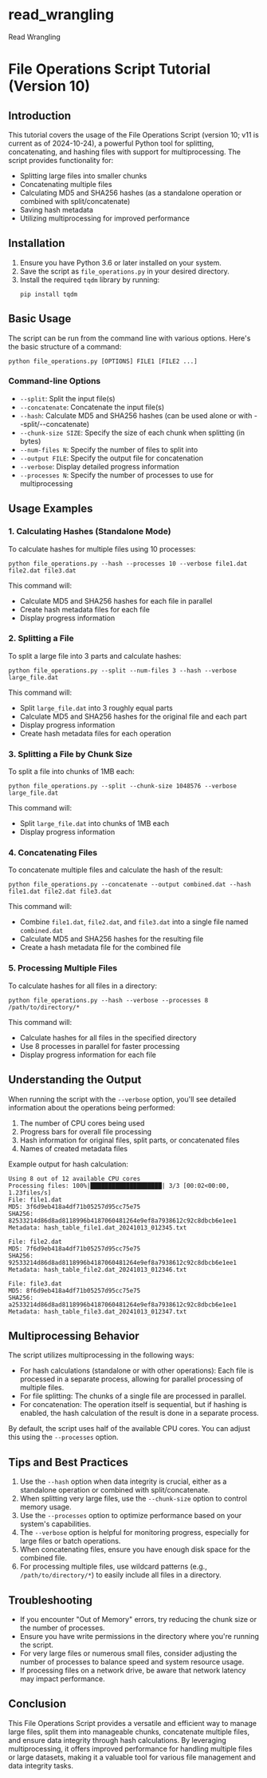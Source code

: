 # read_wrangling
Read Wrangling

# File Operations Script Tutorial (Version 10)

## Introduction

This tutorial covers the usage of the File Operations Script (version 10; v11 is current as of 2024-10-24), a powerful Python tool for splitting, concatenating, and hashing files with support for multiprocessing. The script provides functionality for:

- Splitting large files into smaller chunks
- Concatenating multiple files
- Calculating MD5 and SHA256 hashes (as a standalone operation or combined with split/concatenate)
- Saving hash metadata
- Utilizing multiprocessing for improved performance

## Installation

1. Ensure you have Python 3.6 or later installed on your system.
2. Save the script as `file_operations.py` in your desired directory.
3. Install the required `tqdm` library by running:
   ```
   pip install tqdm
   ```

## Basic Usage

The script can be run from the command line with various options. Here's the basic structure of a command:

```
python file_operations.py [OPTIONS] FILE1 [FILE2 ...]
```

### Command-line Options

- `--split`: Split the input file(s)
- `--concatenate`: Concatenate the input file(s)
- `--hash`: Calculate MD5 and SHA256 hashes (can be used alone or with --split/--concatenate)
- `--chunk-size SIZE`: Specify the size of each chunk when splitting (in bytes)
- `--num-files N`: Specify the number of files to split into
- `--output FILE`: Specify the output file for concatenation
- `--verbose`: Display detailed progress information
- `--processes N`: Specify the number of processes to use for multiprocessing

## Usage Examples

### 1. Calculating Hashes (Standalone Mode)

To calculate hashes for multiple files using 10 processes:

```
python file_operations.py --hash --processes 10 --verbose file1.dat file2.dat file3.dat
```

This command will:
- Calculate MD5 and SHA256 hashes for each file in parallel
- Create hash metadata files for each file
- Display progress information

### 2. Splitting a File

To split a large file into 3 parts and calculate hashes:

```
python file_operations.py --split --num-files 3 --hash --verbose large_file.dat
```

This command will:
- Split `large_file.dat` into 3 roughly equal parts
- Calculate MD5 and SHA256 hashes for the original file and each part
- Display progress information
- Create hash metadata files for each operation

### 3. Splitting a File by Chunk Size

To split a file into chunks of 1MB each:

```
python file_operations.py --split --chunk-size 1048576 --verbose large_file.dat
```

This command will:
- Split `large_file.dat` into chunks of 1MB each
- Display progress information

### 4. Concatenating Files

To concatenate multiple files and calculate the hash of the result:

```
python file_operations.py --concatenate --output combined.dat --hash file1.dat file2.dat file3.dat
```

This command will:
- Combine `file1.dat`, `file2.dat`, and `file3.dat` into a single file named `combined.dat`
- Calculate MD5 and SHA256 hashes for the resulting file
- Create a hash metadata file for the combined file

### 5. Processing Multiple Files

To calculate hashes for all files in a directory:

```
python file_operations.py --hash --verbose --processes 8 /path/to/directory/*
```

This command will:
- Calculate hashes for all files in the specified directory
- Use 8 processes in parallel for faster processing
- Display progress information for each file

## Understanding the Output

When running the script with the `--verbose` option, you'll see detailed information about the operations being performed:

1. The number of CPU cores being used
2. Progress bars for overall file processing
3. Hash information for original files, split parts, or concatenated files
4. Names of created metadata files

Example output for hash calculation:
```
Using 8 out of 12 available CPU cores
Processing files: 100%|████████████████████| 3/3 [00:02<00:00,  1.23files/s]
File: file1.dat
MD5: 3f6d9eb418a4df71b05257d95cc75e75
SHA256: 82533214d86d8ad8118996b4187060481264e9ef8a7938612c92c8dbcb6e1ee1
Metadata: hash_table_file1.dat_20241013_012345.txt

File: file2.dat
MD5: 7f6d9eb418a4df71b05257d95cc75e75
SHA256: 92533214d86d8ad8118996b4187060481264e9ef8a7938612c92c8dbcb6e1ee1
Metadata: hash_table_file2.dat_20241013_012346.txt

File: file3.dat
MD5: 8f6d9eb418a4df71b05257d95cc75e75
SHA256: a2533214d86d8ad8118996b4187060481264e9ef8a7938612c92c8dbcb6e1ee1
Metadata: hash_table_file3.dat_20241013_012347.txt
```

## Multiprocessing Behavior

The script utilizes multiprocessing in the following ways:

- For hash calculations (standalone or with other operations): Each file is processed in a separate process, allowing for parallel processing of multiple files.
- For file splitting: The chunks of a single file are processed in parallel.
- For concatenation: The operation itself is sequential, but if hashing is enabled, the hash calculation of the result is done in a separate process.

By default, the script uses half of the available CPU cores. You can adjust this using the `--processes` option.

## Tips and Best Practices

1. Use the `--hash` option when data integrity is crucial, either as a standalone operation or combined with split/concatenate.
2. When splitting very large files, use the `--chunk-size` option to control memory usage.
3. Use the `--processes` option to optimize performance based on your system's capabilities.
4. The `--verbose` option is helpful for monitoring progress, especially for large files or batch operations.
5. When concatenating files, ensure you have enough disk space for the combined file.
6. For processing multiple files, use wildcard patterns (e.g., `/path/to/directory/*`) to easily include all files in a directory.

## Troubleshooting

- If you encounter "Out of Memory" errors, try reducing the chunk size or the number of processes.
- Ensure you have write permissions in the directory where you're running the script.
- For very large files or numerous small files, consider adjusting the number of processes to balance speed and system resource usage.
- If processing files on a network drive, be aware that network latency may impact performance.

## Conclusion

This File Operations Script provides a versatile and efficient way to manage large files, split them into manageable chunks, concatenate multiple files, and ensure data integrity through hash calculations. By leveraging multiprocessing, it offers improved performance for handling multiple files or large datasets, making it a valuable tool for various file management and data integrity tasks.

